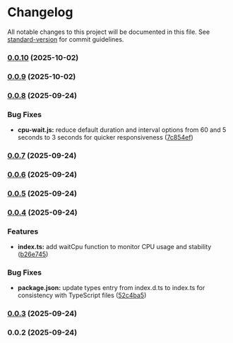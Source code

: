 # Changelog

All notable changes to this project will be documented in this file. See [standard-version](https://github.com/conventional-changelog/standard-version) for commit guidelines.

### [0.0.10](https://github.com/snomiao/cpu-wait/compare/v0.0.9...v0.0.10) (2025-10-02)

### [0.0.9](https://github.com/snomiao/cpu-wait/compare/v0.0.8...v0.0.9) (2025-10-02)

### [0.0.8](https://github.com/snomiao/cpu-wait/compare/v0.0.7...v0.0.8) (2025-09-24)


### Bug Fixes

* **cpu-wait.js:** reduce default duration and interval options from 60 and 5 seconds to 3 seconds for quicker responsiveness ([7c854ef](https://github.com/snomiao/cpu-wait/commit/7c854efcd784c3577eb1a5579f6fdd251acc4e29))

### [0.0.7](https://github.com/snomiao/cpu-wait/compare/v0.0.6...v0.0.7) (2025-09-24)

### [0.0.6](https://github.com/snomiao/cpu-wait/compare/v0.0.5...v0.0.6) (2025-09-24)

### [0.0.5](https://github.com/snomiao/cpu-wait/compare/v0.0.4...v0.0.5) (2025-09-24)

### [0.0.4](https://github.com/snomiao/cpu-wait/compare/v0.0.3...v0.0.4) (2025-09-24)


### Features

* **index.ts:** add waitCpu function to monitor CPU usage and stability ([b26e745](https://github.com/snomiao/cpu-wait/commit/b26e7456d4f29c95a40cb5751b1d4415449c4551))


### Bug Fixes

* **package.json:** update types entry from index.d.ts to index.ts for consistency with TypeScript files ([52c4ba5](https://github.com/snomiao/cpu-wait/commit/52c4ba5becfa7476edda8219b2b42554894cb821))

### [0.0.3](https://github.com/snomiao/cpu-wait/compare/v0.0.2...v0.0.3) (2025-09-24)

### 0.0.2 (2025-09-24)
